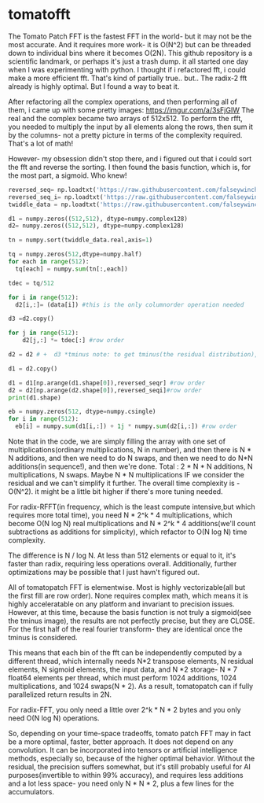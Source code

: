# tomatofft
The Tomato Patch FFT is the fastest FFT in the world- but it may not be the most accurate. And it requires more work- it is O(N^2) but can be threaded down to individual bins where it becomes O(2N).
This github repository is a scientific landmark, or perhaps it's just a trash dump.
it all started one day when I was experimenting with python.
I thought if i refactored fft, i could make a more efficient fft. That's kind of partially true.. but..
The radix-2 fft already is highly optimal. 
But I found a way to beat it. 

After refactoring all the complex operations, and then performing all of them, i came up with some pretty images:
https://imgur.com/a/3sFjGIW
The real and the complex became two arrays of 512x512. To perform the rfft, you needed to multiply the input by all elements along the rows,
then sum it by the columns- not a pretty picture in terms of the complexity required. That's a lot of math!

However- my obsession didn't stop there, and i figured out that i could sort the fft and reverse the sorting.
I then found the basis function, which is, for the most part, a sigmoid. Who knew!

```py
reversed_seq= np.loadtxt('https://raw.githubusercontent.com/falseywinchnet/tomatofft/main/reversed_seq.txt', dtype=numpy.complex128).astype(dtype=int)
reversed_seq_i= np.loadtxt('https://raw.githubusercontent.com/falseywinchnet/tomatofft/main/reversed_seq_i.txt', dtype=numpy.complex128).astype(dtype=int)
twiddle_data = np.loadtxt('https://raw.githubusercontent.com/falseywinchnet/tomatofft/main/twiddle_data.txt', dtype=numpy.complex128)

d1 = numpy.zeros((512,512), dtype=numpy.complex128)
d2= numpy.zeros((512,512), dtype=numpy.complex128)

tn = numpy.sort(twiddle_data.real,axis=1)

tq = numpy.zeros(512,dtype=numpy.half)
for each in range(512):
  tq[each] = numpy.sum(tn[:,each])

tdec = tq/512

for i in range(512):
  d2[i,:]= (data[i]) #this is the only columnorder operation needed

d3 =d2.copy()

for j in range(512):
    d2[j,:] *= tdec[:] #row order

d2 = d2 # +  d3 *tminus note: to get tminus(the residual distribution), just subtract tq/512 from tn. 

d1 = d2.copy()

d1 = d1[np.arange(d1.shape[0]),reversed_seqr] #row order
d2 = d2[np.arange(d2.shape[0]),reversed_seqi]#row order
print(d1.shape)

eb = numpy.zeros(512, dtype=numpy.csingle)
for i in range(512):
  eb[i] = numpy.sum(d1[i,:]) + 1j * numpy.sum(d2[i,:]) #row order
```

Note that in the code, we are simply filling the array with one set of multiplications(ordinary multiplications, N in number), and then there is N * N additions,
and then we need to do N swaps, and then we need to do N*N additions(in sequence!), and then we're done.
Total : 2 * N * N additions, N multiplications, N swaps. Maybe N * N multiplications IF we consider the residual and we can't simplify it further.
The overall time complexity is - O(N^2). it might be a little bit higher if there's more tuning needed.

For radix-RFFT(in frequency, which is the least compute intensive,but which requires more total time), you need N * 2^k * 4  multiplications, 
which become O(N log N) real multiplications and N * 2^k * 4 additions(we'll count subtractions as additions for simplicity),
which refactor to O(N log N) time complexity.

The difference is  N / log N. At less than 512 elements or equal to it, it's faster than radix, requiring less operations overall.
Additionally, further optimizations may be possible that I just havn't figured out.

All of tomatopatch FFT is elementwise. Most is highly vectorizable(all but the first fill are row order).
None requires complex math, which means it is highly acceleratable on any platform and invariant to precision issues.
However, at this time, because the basis function is not truly a sigmoid(see the tminus image), the results are not perfectly precise, but they are CLOSE.
For the first half of the real fourier transform- they are identical once the tminus is considered.

This means that each bin of the fft can be independently computed by a different thread, which internally needs N*2 transpose elements, N residual elements, N sigmoid elements, the input data,
and N *2 storage- N * 7 float64 elements per thread, which must perform 1024 additions, 1024 multiplications, and 1024 swaps(N * 2).
As a result, tomatopatch can if fully parallelized return results in 2N.

For radix-FFT, you only need a little over 2^k * N * 2 bytes and you only need O(N log N) operations.

So, depending on your time-space tradeoffs, tomato patch FFT may in fact be a more optimal, faster, better approach. It does not depend on any convolution.
It can be incorporated into tensors or artificial intelligence methods, especially so, because of the higher optimal behavior.
Without the residual, the precision suffers somewhat, but it's still probably useful for AI purposes(invertible to within 99% accuracy),
and requires less additions and a lot less space- you need only N * N * 2, plus a few lines for the accumulators.



